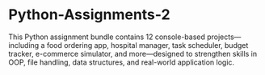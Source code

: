 # Python-Assignments-2
This Python assignment bundle contains 12 console-based projects—including a food ordering app, hospital manager, task scheduler, budget tracker, e-commerce simulator, and more—designed to strengthen skills in OOP, file handling, data structures, and real-world application logic.
